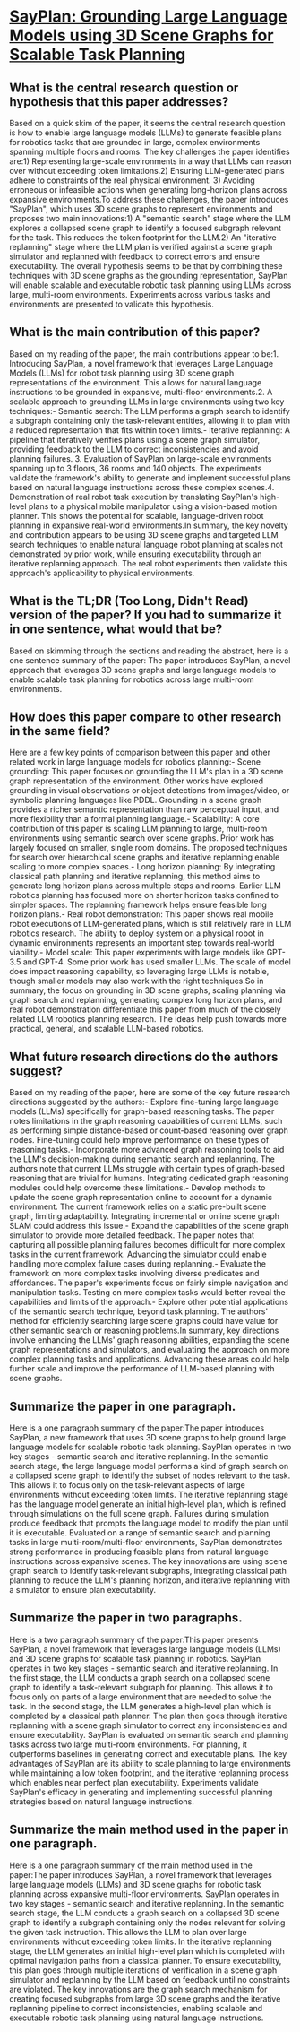 # [SayPlan: Grounding Large Language Models using 3D Scene Graphs for   Scalable Task Planning](https://arxiv.org/abs/2307.06135)

## What is the central research question or hypothesis that this paper addresses?

Based on a quick skim of the paper, it seems the central research question is how to enable large language models (LLMs) to generate feasible plans for robotics tasks that are grounded in large, complex environments spanning multiple floors and rooms. The key challenges the paper identifies are:1) Representing large-scale environments in a way that LLMs can reason over without exceeding token limitations.2) Ensuring LLM-generated plans adhere to constraints of the real physical environment. 3) Avoiding erroneous or infeasible actions when generating long-horizon plans across expansive environments.To address these challenges, the paper introduces "SayPlan", which uses 3D scene graphs to represent environments and proposes two main innovations:1) A "semantic search" stage where the LLM explores a collapsed scene graph to identify a focused subgraph relevant for the task. This reduces the token footprint for the LLM.2) An "iterative replanning" stage where the LLM plan is verified against a scene graph simulator and replanned with feedback to correct errors and ensure executability. The overall hypothesis seems to be that by combining these techniques with 3D scene graphs as the grounding representation, SayPlan will enable scalable and executable robotic task planning using LLMs across large, multi-room environments. Experiments across various tasks and environments are presented to validate this hypothesis.


## What is the main contribution of this paper?

Based on my reading of the paper, the main contributions appear to be:1. Introducing SayPlan, a novel framework that leverages Large Language Models (LLMs) for robot task planning using 3D scene graph representations of the environment. This allows for natural language instructions to be grounded in expansive, multi-floor environments.2. A scalable approach to grounding LLMs in large environments using two key techniques:- Semantic search: The LLM performs a graph search to identify a subgraph containing only the task-relevant entities, allowing it to plan with a reduced representation that fits within token limits.- Iterative replanning: A pipeline that iteratively verifies plans using a scene graph simulator, providing feedback to the LLM to correct inconsistencies and avoid planning failures. 3. Evaluation of SayPlan on large-scale environments spanning up to 3 floors, 36 rooms and 140 objects. The experiments validate the framework's ability to generate and implement successful plans based on natural language instructions across these complex scenes.4. Demonstration of real robot task execution by translating SayPlan's high-level plans to a physical mobile manipulator using a vision-based motion planner. This shows the potential for scalable, language-driven robot planning in expansive real-world environments.In summary, the key novelty and contribution appears to be using 3D scene graphs and targeted LLM search techniques to enable natural language robot planning at scales not demonstrated by prior work, while ensuring executability through an iterative replanning approach. The real robot experiments then validate this approach's applicability to physical environments.


## What is the TL;DR (Too Long, Didn't Read) version of the paper? If you had to summarize it in one sentence, what would that be?

Based on skimming through the sections and reading the abstract, here is a one sentence summary of the paper: The paper introduces SayPlan, a novel approach that leverages 3D scene graphs and large language models to enable scalable task planning for robotics across large multi-room environments.


## How does this paper compare to other research in the same field?

Here are a few key points of comparison between this paper and other related work in large language models for robotics planning:- Scene grounding: This paper focuses on grounding the LLM's plan in a 3D scene graph representation of the environment. Other works have explored grounding in visual observations or object detections from images/video, or symbolic planning languages like PDDL. Grounding in a scene graph provides a richer semantic representation than raw perceptual input, and more flexibility than a formal planning language.- Scalability: A core contribution of this paper is scaling LLM planning to large, multi-room environments using semantic search over scene graphs. Prior work has largely focused on smaller, single room domains. The proposed techniques for search over hierarchical scene graphs and iterative replanning enable scaling to more complex spaces.- Long horizon planning: By integrating classical path planning and iterative replanning, this method aims to generate long horizon plans across multiple steps and rooms. Earlier LLM robotics planning has focused more on shorter horizon tasks confined to simpler spaces. The replanning framework helps ensure feasible long horizon plans.- Real robot demonstration: This paper shows real mobile robot executions of LLM-generated plans, which is still relatively rare in LLM robotics research. The ability to deploy system on a physical robot in dynamic environments represents an important step towards real-world viability.- Model scale: This paper experiments with large models like GPT-3.5 and GPT-4. Some prior work has used smaller LLMs. The scale of model does impact reasoning capability, so leveraging large LLMs is notable, though smaller models may also work with the right techniques.So in summary, the focus on grounding in 3D scene graphs, scaling planning via graph search and replanning, generating complex long horizon plans, and real robot demonstration differentiate this paper from much of the closely related LLM robotics planning research. The ideas help push towards more practical, general, and scalable LLM-based robotics.


## What future research directions do the authors suggest?

Based on my reading of the paper, here are some of the key future research directions suggested by the authors:- Explore fine-tuning large language models (LLMs) specifically for graph-based reasoning tasks. The paper notes limitations in the graph reasoning capabilities of current LLMs, such as performing simple distance-based or count-based reasoning over graph nodes. Fine-tuning could help improve performance on these types of reasoning tasks.- Incorporate more advanced graph reasoning tools to aid the LLM's decision-making during semantic search and replanning. The authors note that current LLMs struggle with certain types of graph-based reasoning that are trivial for humans. Integrating dedicated graph reasoning modules could help overcome these limitations.- Develop methods to update the scene graph representation online to account for a dynamic environment. The current framework relies on a static pre-built scene graph, limiting adaptability. Integrating incremental or online scene graph SLAM could address this issue.- Expand the capabilities of the scene graph simulator to provide more detailed feedback. The paper notes that capturing all possible planning failures becomes difficult for more complex tasks in the current framework. Advancing the simulator could enable handling more complex failure cases during replanning.- Evaluate the framework on more complex tasks involving diverse predicates and affordances. The paper's experiments focus on fairly simple navigation and manipulation tasks. Testing on more complex tasks would better reveal the capabilities and limits of the approach.- Explore other potential applications of the semantic search technique, beyond task planning. The authors' method for efficiently searching large scene graphs could have value for other semantic search or reasoning problems.In summary, key directions involve enhancing the LLMs' graph reasoning abilities, expanding the scene graph representations and simulators, and evaluating the approach on more complex planning tasks and applications. Advancing these areas could help further scale and improve the performance of LLM-based planning with scene graphs.


## Summarize the paper in one paragraph.

Here is a one paragraph summary of the paper:The paper introduces SayPlan, a new framework that uses 3D scene graphs to help ground large language models for scalable robotic task planning. SayPlan operates in two key stages - semantic search and iterative replanning. In the semantic search stage, the large language model performs a kind of graph search on a collapsed scene graph to identify the subset of nodes relevant to the task. This allows it to focus only on the task-relevant aspects of large environments without exceeding token limits. The iterative replanning stage has the language model generate an initial high-level plan, which is refined through simulations on the full scene graph. Failures during simulation produce feedback that prompts the language model to modify the plan until it is executable. Evaluated on a range of semantic search and planning tasks in large multi-room/multi-floor environments, SayPlan demonstrates strong performance in producing feasible plans from natural language instructions across expansive scenes. The key innovations are using scene graph search to identify task-relevant subgraphs, integrating classical path planning to reduce the LLM's planning horizon, and iterative replanning with a simulator to ensure plan executability.


## Summarize the paper in two paragraphs.

Here is a two paragraph summary of the paper:This paper presents SayPlan, a novel framework that leverages large language models (LLMs) and 3D scene graphs for scalable task planning in robotics. SayPlan operates in two key stages - semantic search and iterative replanning. In the first stage, the LLM conducts a graph search on a collapsed scene graph to identify a task-relevant subgraph for planning. This allows it to focus only on parts of a large environment that are needed to solve the task. In the second stage, the LLM generates a high-level plan which is completed by a classical path planner. The plan then goes through iterative replanning with a scene graph simulator to correct any inconsistencies and ensure executability. SayPlan is evaluated on semantic search and planning tasks across two large multi-room environments. For planning, it outperforms baselines in generating correct and executable plans. The key advantages of SayPlan are its ability to scale planning to large environments while maintaining a low token footprint, and the iterative replanning process which enables near perfect plan executability. Experiments validate SayPlan's efficacy in generating and implementing successful planning strategies based on natural language instructions.


## Summarize the main method used in the paper in one paragraph.

Here is a one paragraph summary of the main method used in the paper:The paper introduces SayPlan, a novel framework that leverages large language models (LLMs) and 3D scene graphs for robotic task planning across expansive multi-floor environments. SayPlan operates in two key stages - semantic search and iterative replanning. In the semantic search stage, the LLM conducts a graph search on a collapsed 3D scene graph to identify a subgraph containing only the nodes relevant for solving the given task instruction. This allows the LLM to plan over large environments without exceeding token limits. In the iterative replanning stage, the LLM generates an initial high-level plan which is completed with optimal navigation paths from a classical planner. To ensure executability, this plan goes through multiple iterations of verification in a scene graph simulator and replanning by the LLM based on feedback until no constraints are violated. The key innovations are the graph search mechanism for creating focused subgraphs from large 3D scene graphs and the iterative replanning pipeline to correct inconsistencies, enabling scalable and executable robotic task planning using natural language instructions.
